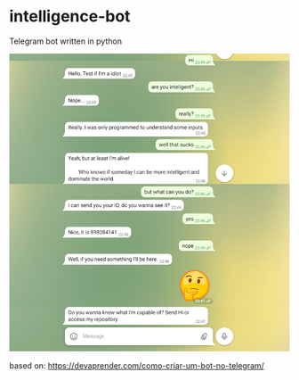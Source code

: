 # intelligence-bot
 Telegram bot written in python

![Bot printscreen](./print.png)

 based on: https://devaprender.com/como-criar-um-bot-no-telegram/